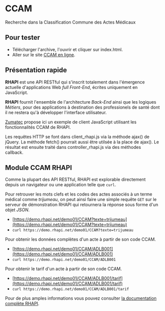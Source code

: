 # CCAM
Recherche dans la Classification Commune des Actes Médicaux

## Pour tester
- Télécharger l'archive, l'ouvrir et cliquer sur index.html.
- Aller sur le site [CCAM en ligne](https://download.oremia.com/CCAM?texte=trijumeau).

## Présentation rapide
**RHAPI** est une API RESTful qui s'inscrit totalement dans l'émergence actuelle d'applications Web *full Front-End*, écrites uniquement en JavaScript.

**RHAPI** fournit l'ensemble de l'architecture *Back-End* ainsi que les logiques *Métiers*, pour des applications à destination des professionels de santé dont il ne restera qu'à développer l'interface utilisateur.

[Zumatec](http://www.zumatec.com) propose ici un exemple de client JavaScript utilisant les fonctionnalités CCAM de RHAPI.

Les requêtes HTTP se font dans client_rhapi.js via la méthode ajax() de jQuery. La méthode fetch() pourrait aussi être utilsée à la place de ajax(). Le résultat est ensuite traité dans controller_rhapi.js via des méthodes callback.

## Module CCAM RHAPI
Comme la plupart des API RESTful, RHAPI est explorable directement depuis un navigateur ou une application telle que `curl`.

Pour retrouver les mots clefs et les codes des actes associés à un terme médical comme *trijumeau*, on peut ainsi faire une simple requête `GET` sur le serveur de démonstration RHAPI qui retournera la réponse sous forme d'un objet *JSON*.
  - [https://demo.rhapi.net/demo01/CCAM?texte=trijumeau](https://demo.rhapi.net/demo01/CCAM?texte=trijumeau)
  - `curl https://demo.rhapi.net/demo01/CCAM?texte=trijumeau`

Pour obtenir les données complètes d'un acte à partir de son code CCAM.

  - [https://demo.rhapi.net/demo01/CCAM/ADLB001](https://demo.rhapi.net/demo01/CCAM/ADLB001)
  - `curl https://demo.rhapi.net/demo01/CCAM/ADLB001`

Pour obtenir le tarif d'un acte à partir de son code CCAM.

- [https://demo.rhapi.net/demo01/CCAM/ADLB001/tarif](https://demo.rhapi.net/demo01/CCAM/ADLB001/tarif)
- `curl https://demo.rhapi.net/demo01/CCAM/ADLB001/tarif`
    
Pour de plus amples informations vous pouvez consulter [la documentation complète RHAPI](https://demo.rhapi.net/apidoc01/).

